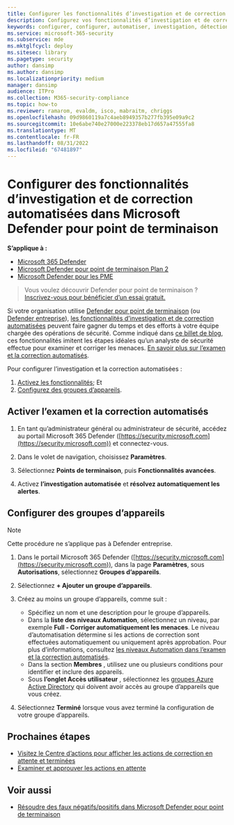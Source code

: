 ```yaml
---
title: Configurer les fonctionnalités d’investigation et de correction automatisées
description: Configurez vos fonctionnalités d’investigation et de correction automatisées dans Microsoft Defender pour point de terminaison.
keywords: configurer, configurer, automatiser, investigation, détection, alertes, correction, réponse
ms.service: microsoft-365-security
ms.subservice: mde
ms.mktglfcycl: deploy
ms.sitesec: library
ms.pagetype: security
author: dansimp
ms.author: dansimp
ms.localizationpriority: medium
manager: dansimp
audience: ITPro
ms.collection: M365-security-compliance
ms.topic: how-to
ms.reviewer: ramarom, evaldm, isco, mabraitm, chriggs
ms.openlocfilehash: 09d9860119a7c4aeb8949357b277fb395e09a9c2
ms.sourcegitcommit: 10e6abe740e27000e223378eb17d657a47555fa8
ms.translationtype: MT
ms.contentlocale: fr-FR
ms.lasthandoff: 08/31/2022
ms.locfileid: "67481897"
---
```

# <a name="configure-automated-investigation-and-remediation-capabilities-in-microsoft-defender-for-endpoint"></a>Configurer des fonctionnalités d’investigation et de correction automatisées dans Microsoft Defender pour point de terminaison

**S’applique à :**
- [Microsoft 365 Defender](https://go.microsoft.com/fwlink/?linkid=2118804)
- [Microsoft Defender pour point de terminaison Plan 2](https://go.microsoft.com/fwlink/p/?linkid=2154037)
- [Microsoft Defender pour les PME](../defender-business/mdb-overview.md)

> Vous voulez découvrir Defender pour point de terminaison ? [Inscrivez-vous pour bénéficier d’un essai gratuit.](https://signup.microsoft.com/create-account/signup?products=7f379fee-c4f9-4278-b0a1-e4c8c2fcdf7e&ru=https://aka.ms/MDEp2OpenTrial?ocid=docs-wdatp-assignaccess-abovefoldlink)

Si votre organisation utilise [Defender pour point de terminaison](/windows/security/threat-protection/) (ou [Defender entreprise](../defender-business/mdb-overview.md)), [les fonctionnalités d’investigation et de correction automatisées](/microsoft-365/security/defender-endpoint/automated-investigations) peuvent faire gagner du temps et des efforts à votre équipe chargée des opérations de sécurité. Comme indiqué dans [ce billet de blog](https://techcommunity.microsoft.com/t5/microsoft-defender-atp/enhance-your-soc-with-microsoft-defender-atp-automatic/ba-p/848946), ces fonctionnalités imitent les étapes idéales qu’un analyste de sécurité effectue pour examiner et corriger les menaces. [En savoir plus sur l’examen et la correction automatisés](/microsoft-365/security/defender-endpoint/automated-investigations).

Pour configurer l’investigation et la correction automatisées :

1. [Activez les fonctionnalités](#turn-on-automated-investigation-and-remediation); Et
2. [Configurez des groupes d’appareils](#set-up-device-groups).

## <a name="turn-on-automated-investigation-and-remediation"></a>Activer l’examen et la correction automatisés

1. En tant qu’administrateur général ou administrateur de sécurité, accédez au portail Microsoft 365 Defender ([https://security.microsoft.com](https://security.microsoft.com)) et connectez-vous.

2. Dans le volet de navigation, choisissez **Paramètres**.

3. Sélectionnez **Points de terminaison**, puis **Fonctionnalités avancées**.

4. Activez **l’investigation automatisée** et **résolvez automatiquement les alertes**.

## <a name="set-up-device-groups"></a>Configurer des groupes d’appareils

> [!NOTE]
> Cette procédure ne s’applique pas à Defender entreprise.

1. Dans le portail Microsoft 365 Defender ([https://security.microsoft.com](https://security.microsoft.com)), dans la page **Paramètres**, sous **Autorisations**, sélectionnez **Groupes d’appareils**.

2. Sélectionnez **+ Ajouter un groupe d’appareils**.

3. Créez au moins un groupe d’appareils, comme suit :

   - Spécifiez un nom et une description pour le groupe d’appareils.
   - Dans la **liste des niveaux Automation**, sélectionnez un niveau, par exemple **Full - Corriger automatiquement les menaces**. Le niveau d’automatisation détermine si les actions de correction sont effectuées automatiquement ou uniquement après approbation. Pour plus d’informations, consultez [les niveaux Automation dans l’examen et la correction automatisés](automation-levels.md).
   - Dans la section **Membres** , utilisez une ou plusieurs conditions pour identifier et inclure des appareils.
   - Sous **l’onglet Accès utilisateur** , sélectionnez les [groupes Azure Active Directory](/azure/active-directory/fundamentals/active-directory-manage-groups?context=azure/active-directory/users-groups-roles/context/ugr-context) qui doivent avoir accès au groupe d’appareils que vous créez.

4. Sélectionnez **Terminé** lorsque vous avez terminé la configuration de votre groupe d’appareils.

## <a name="next-steps"></a>Prochaines étapes

- [Visitez le Centre d’actions pour afficher les actions de correction en attente et terminées](/microsoft-365/security/defender-endpoint/auto-investigation-action-center#the-action-center)
- [Examiner et approuver les actions en attente](/microsoft-365/security/defender-endpoint/manage-auto-investigation)

## <a name="see-also"></a>Voir aussi

- [Résoudre des faux négatifs/positifs dans Microsoft Defender pour point de terminaison](defender-endpoint-false-positives-negatives.md)
